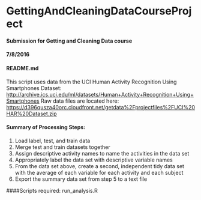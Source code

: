 # GettingAndCleaningDataCourseProject
#### Submission for Getting and Cleaning Data course
#### 7/8/2016
#### README.md

This script uses data from the UCI Human Activity Recognition Using Smartphones Dataset:
http://archive.ics.uci.edu/ml/datasets/Human+Activity+Recognition+Using+Smartphones
Raw data files are located here:
https://d396qusza40orc.cloudfront.net/getdata%2Fprojectfiles%2FUCI%20HAR%20Dataset.zip

#### Summary of Processing Steps:
1. Load label, test, and train data
2. Merge test and train datasets together
3. Assign descriptive activity names to name the activities in the data set
4. Appropriately label the data set with descriptive variable names
5. From the data set above, create a second, independent tidy data set with the average
  of each variable for each activity and each subject
6. Export the summary data set from step 5 to a text file

####Scripts required:
run_analysis.R


